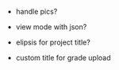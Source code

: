 - handle pics?
- view mode with json?
- elipsis for project title?


- custom title for grade upload
